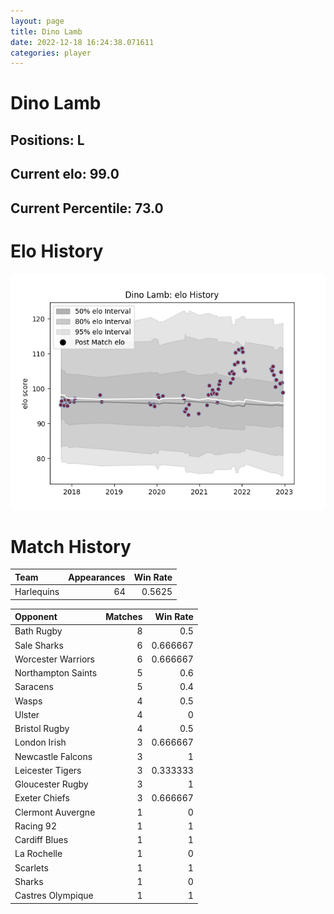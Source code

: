 ```yaml
---  
layout: page  
title: Dino Lamb  
date: 2022-12-18 16:24:38.071611  
categories: player  
---
```

# Dino Lamb

## Positions: L

## Current elo: 99.0

## Current Percentile: 73.0

# Elo History


![elo history](history_DinoLamb.png)
# Match History


| Team       |   Appearances |   Win Rate |
|:-----------|--------------:|-----------:|
| Harlequins |            64 |     0.5625 |

| Opponent           |   Matches |   Win Rate |
|:-------------------|----------:|-----------:|
| Bath Rugby         |         8 |   0.5      |
| Sale Sharks        |         6 |   0.666667 |
| Worcester Warriors |         6 |   0.666667 |
| Northampton Saints |         5 |   0.6      |
| Saracens           |         5 |   0.4      |
| Wasps              |         4 |   0.5      |
| Ulster             |         4 |   0        |
| Bristol Rugby      |         4 |   0.5      |
| London Irish       |         3 |   0.666667 |
| Newcastle Falcons  |         3 |   1        |
| Leicester Tigers   |         3 |   0.333333 |
| Gloucester Rugby   |         3 |   1        |
| Exeter Chiefs      |         3 |   0.666667 |
| Clermont Auvergne  |         1 |   0        |
| Racing 92          |         1 |   1        |
| Cardiff Blues      |         1 |   1        |
| La Rochelle        |         1 |   0        |
| Scarlets           |         1 |   1        |
| Sharks             |         1 |   0        |
| Castres Olympique  |         1 |   1        |